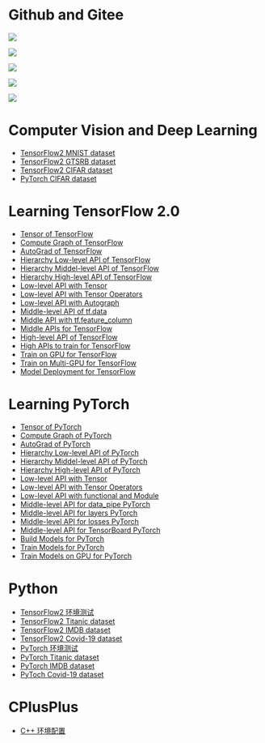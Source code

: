 # Github and Gitee
<!-- 自定义徽章 对应 github 仓库 -->
[![](https://img.shields.io/badge/ComputerVisionDeepLearning-github-brightgreen)](https://github.com/2694048168/ComputerVisionDeepLearning)

[![](https://img.shields.io/badge/MachineLearning-github-brightgreen)](https://github.com/2694048168/MachineLearning)

[![](https://img.shields.io/badge/LeetCodeAlgorithm-github-brightgreen)](https://github.com/2694048168/LeetCodeAlgorithm)

[![](https://img.shields.io/badge/CPlusPlus-github-brightgreen)](https://github.com/2694048168/C-and-C-plus-plus)

[![](https://img.shields.io/badge/Linux-github-brightgreen)](https://github.com/2694048168/Linux_OS)


# Computer Vision and Deep Learning

- [TensorFlow2 MNIST dataset](PaperMD/mnist_example.md)
- [TensorFlow2 GTSRB dataset](PaperMD/street_sign_example.md)
- [TensorFlow2 CIFAR dataset](PaperMD/cifar_dataset.md)
- [PyTorch CIFAR dataset](PaperMD/cifar_dataset_pytorch.md)

# Learning TensorFlow 2.0

- [Tensor of TensorFlow](PaperMD/tensor_tensorflow.md)
- [Compute Graph of TensorFlow](PaperMD/compute_graph_tensorflow.md)
- [AutoGrad of TensorFlow](PaperMD/autograd_tensorflow.md)
- [Hierarchy Low-level API of TensorFlow](PaperMD/hierarchy_tensorflow.md)
- [Hierarchy Middel-level API of TensorFlow](PaperMD/hierarchy_middle.md)
- [Hierarchy High-level API of TensorFlow](PaperMD/hierarchy_high.md)
- [Low-level API with Tensor](PaperMD/low_level_API_TF.md)
- [Low-level API with Tensor Operators](PaperMD/tensor_operator_TF.md)
- [Low-level API with Autograph](PaperMD/autograph_TF.md)
- [Middle-level API of tf.data](PaperMD/middle_level_API_TF.md)
- [Middle API with tf.feature_column](PaperMD/middle_API_TF.md)
- [Middle APIs for TensorFlow](PaperMD/middle_APIs_TF.md)
- [High-level API of TensorFlow](PaperMD/high_level_API_TF.md)
- [High APIs to train for TensorFlow](PaperMD/high_train_model_TF.md)
- [Train on GPU for TensorFlow](PaperMD/train_GPU_TF.md)
- [Train on Multi-GPU for TensorFlow](PaperMD/train_GPUs_TF.md)
- [Model Deployment for TensorFlow](PaperMD/model_deploy_TF.md)


# Learning PyTorch

- [Tensor of PyTorch](PaperMD/tensor_pytorch.md)
- [Compute Graph of PyTorch](PaperMD/compute_graph_pytorch.md)
- [AutoGrad of PyTorch](PaperMD/autograd_pytorch.md)
- [Hierarchy Low-level API of PyTorch](PaperMD/hierarchy_low_level_API_pt.md)
- [Hierarchy Middel-level API of PyTorch](PaperMD/hierarchy_middle_level_API_pt.md)
- [Hierarchy High-level API of PyTorch](PaperMD/hierarchy_high_level_API_pt.md)
- [Low-level API with Tensor](PaperMD/low_level_tensor_pt.md)
- [Low-level API with Tensor Operators](PaperMD/low_level_tensor_operator_pt.md)
- [Low-level API with functional and Module](PaperMD/low_level_functional_pt.md)
- [Middle-level API for data_pipe PyTorch](PaperMD/middle_data_pipe_pt.md)
- [Middle-level API for layers PyTorch](PaperMD/middle_layers_pt.md)
- [Middle-level API for losses PyTorch](PaperMD/middle_losses_pt.md)
- [Middle-level API for TensorBoard PyTorch](PaperMD/middle_tensorboard_pt.md)
- [Build Models for PyTorch](PaperMD/build_model_pytorch.md)
- [Train Models for PyTorch](PaperMD/train_model_pytorch.md)
- [Train Models on GPU for PyTorch](PaperMD/train_gpu_pytorch.md)


# Python

- [TensorFlow2 环境测试](PaperMD/tf_env_test.md)
- [TensorFlow2 Titanic dataset](PaperMD/titanic_dataset.md)
- [TensorFlow2 IMDB dataset](PaperMD/imdb_dataset.md)
- [TensorFlow2 Covid-19 dataset](PaperMD/covid_19.md)
- [PyTorch 环境测试](PaperMD/pt_env_test.md)
- [PyTorch Titanic dataset](PaperMD/titanic_dataset_pytorch.md)
- [PyTorch IMDB dataset](PaperMD/imdb_dataset_pytorch.md)
- [PyToch Covid-19 dataset](PaperMD/covid_19_pytorch.md)

# CPlusPlus

- [C++ 环境配置](PaperMD/cpp_env_test.md)